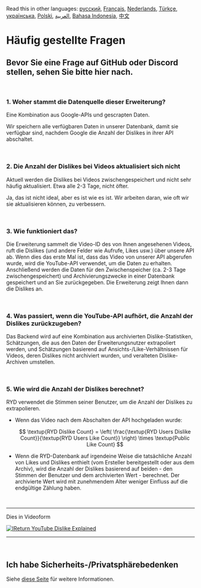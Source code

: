 Read this in other languages: [русский](FAQru.md), [Français](FAQfr.md), [Nederlands](FAQnl.md), [Türkçe](FAQtr.md), [українська](FAQuk.md), [Polski](FAQpl.md), [العربية](FAQar.md), [Bahasa Indonesia](FAQid.md), [中文](FAqcn.md)

# Häufig gestellte Fragen

## Bevor Sie eine Frage auf GitHub oder Discord stellen, sehen Sie bitte hier nach.

<br>

### **1. Woher stammt die Datenquelle dieser Erweiterung?**

Eine Kombination aus Google-APIs und gescrapten Daten.

Wir speichern alle verfügbaren Daten in unserer Datenbank, damit sie verfügbar sind, nachdem Google die Anzahl der Dislikes in ihrer API abschaltet.

<br>

### **2. Die Anzahl der Dislikes bei Videos aktualisiert sich nicht**

Aktuell werden die Dislikes bei Videos zwischengespeichert und nicht sehr häufig aktualisiert. Etwa alle 2-3 Tage, nicht öfter.

Ja, das ist nicht ideal, aber es ist wie es ist. Wir arbeiten daran, wie oft wir sie aktualisieren können, zu verbessern.

<br>

### **3. Wie funktioniert das?**

Die Erweiterung sammelt die Video-ID des von Ihnen angesehenen Videos, ruft die Dislikes (und andere Felder wie Aufrufe, Likes usw.) über unsere API ab. Wenn dies das erste Mal ist, dass das Video von unserer API abgerufen wurde, wird die YouTube-API verwendet, um die Daten zu erhalten. Anschließend werden die Daten für den Zwischenspeicher (ca. 2-3 Tage zwischengespeichert) und Archivierungszwecke in einer Datenbank gespeichert und an Sie zurückgegeben. Die Erweiterung zeigt Ihnen dann die Dislikes an.

<br>

### **4. Was passiert, wenn die YouTube-API aufhört, die Anzahl der Dislikes zurückzugeben?**

Das Backend wird auf eine Kombination aus archivierten Dislike-Statistiken, Schätzungen, die aus den Daten der Erweiterungsnutzer extrapoliert werden, und Schätzungen basierend auf Ansichts-/Like-Verhältnissen für Videos, deren Dislikes nicht archiviert wurden, und veralteten Dislike-Archiven umstellen.

<br>

### **5. Wie wird die Anzahl der Dislikes berechnet?**

RYD verwendet die Stimmen seiner Benutzer, um die Anzahl der Dislikes zu extrapolieren.

- Wenn das Video nach dem Abschalten der API hochgeladen wurde:

  $$ \textup{RYD Dislike Count} = \left( \frac{\textup{RYD Users Dislike Count}}{\textup{RYD Users Like Count}} \right) \times \textup{Public Like Count} $$

- Wenn die RYD-Datenbank auf irgendeine Weise die tatsächliche Anzahl von Likes und Dislikes enthielt (vom Ersteller bereitgestellt oder aus dem Archiv), wird die Anzahl der Dislikes basierend auf beiden - den Stimmen der Benutzer und dem archivierten Wert - berechnet. Der archivierte Wert wird mit zunehmendem Alter weniger Einfluss auf die endgültige Zählung haben.

<br>

---

Dies in Videoform

[![IReturn YouTube Dislike Explained](https://yt-embed.herokuapp.com/embed?v=GSmmtv-0yYQ)](https://www.youtube.com/watch?v=GSmmtv-0yYQ)

---

<br>

## Ich habe Sicherheits-/Privatsphärebedenken

Siehe [diese Seite](SECURITY-FAQde.md) für weitere Informationen.
